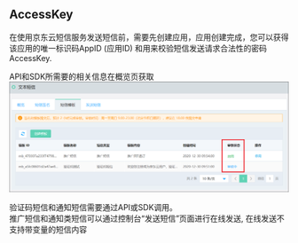 ## AccessKey  

在使用京东云短信服务发送短信前，需要先创建应用，应用创建完成，您可以获得该应用的唯一标识码AppID (应用ID) 和用来校验短信发送请求合法性的密码 AccessKey.  

API和SDK所需要的相关信息在概览页获取  
![ak](../../../../image/Text-Message/dx-017a.png)  

验证码短信和通知短信需要通过API或SDK调用。  
推广短信和通知类短信可以通过控制台“发送短信”页面进行在线发送, 在线发送不支持带变量的短信内容  